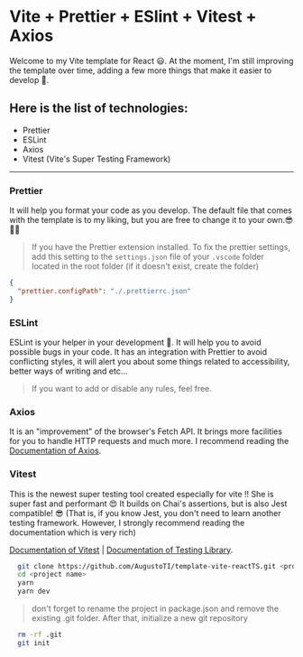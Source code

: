 # Vite + Prettier + ESlint + Vitest + Axios

Welcome to my Vite template for React 😃. At the moment, I'm still improving the
template over time, adding a few more things that make it easier to develop 🚀.
<br>

## **Here is the list of technologies:**

- Prettier
- ESLint
- Axios
- Vitest (Vite's Super Testing Framework)

---

### **Prettier**

It will help you format your code as you develop. The default file that comes
with the template is to my liking, but you are free to change it to your
own.😎👍🏻

> If you have the Prettier extension installed. To fix the prettier settings,
> add this setting to the `settings.json` file of your `.vscode` folder located
> in the root folder (if it doesn't exist, create the folder)

```json
{
  "prettier.configPath": "./.prettierrc.json"
}
```

### **ESLint**

ESLint is your helper in your development 🤖. It will help you to avoid possible
bugs in your code. It has an integration with Prettier to avoid conflicting
styles, it will alert you about some things related to accessibility, better
ways of writing and etc... <br>

> If you want to add or disable any rules, feel free.

### **Axios**

It is an "improvement" of the browser's Fetch API. It brings more facilities for
you to handle HTTP requests and much more. I recommend reading the
[Documentation of Axios](https://axios-http.com/docs/intro).

### **Vitest**

This is the newest super testing tool created especially for vite !! She is
super fast and performant 😍 It builds on Chai's assertions, but is also Jest
compatible! 😎 (That is, if you know Jest, you don't need to learn another
testing framework. However, I strongly recommend reading the documentation which
is very rich)

[Documentation of Vitest](https://vitest.dev/) |
[Documentation of Testing Library](https://testing-library.com/docs/react-testing-library/intro).

```bash
  git clone https://github.com/AugustoTI/template-vite-reactTS.git <project name>
  cd <project name>
  yarn
  yarn dev
```

> don't forget to rename the project in package.json and remove the existing
> .git folder. After that, initialize a new git repository

```bash
  rm -rf .git
  git init
```
